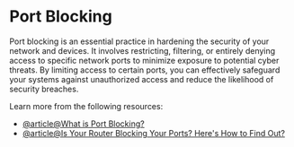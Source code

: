 # Port Blocking

Port blocking is an essential practice in hardening the security of your network and devices. It involves restricting, filtering, or entirely denying access to specific network ports to minimize exposure to potential cyber threats. By limiting access to certain ports, you can effectively safeguard your systems against unauthorized access and reduce the likelihood of security breaches.

Learn more from the following resources:

- [@article@What is Port Blocking?](https://cyberpedia.reasonlabs.com/EN/port%20blocking.html)
- [@article@Is Your Router Blocking Your Ports? Here's How to Find Out?](https://softhandtech.com/how-can-i-tell-if-a-port-is-blocked-on-my-router/)
